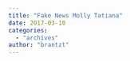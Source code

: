 ```yaml
---
title: "Fake News Molly Tatiana"
date: 2017-03-10
categories: 
  - "archives"
author: "brantzt"
---
```



